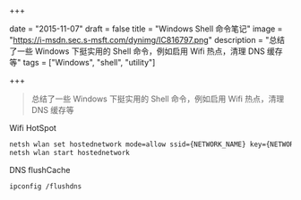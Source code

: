 +++

date = "2015-11-07"
draft = false
title = "Windows Shell 命令笔记"
image = "https://i-msdn.sec.s-msft.com/dynimg/IC816797.png"
description = "总结了一些 Windows 下挺实用的 Shell 命令，例如启用 Wifi 热点，清理 DNS 缓存等"
tags = ["Windows", "shell", "utility"]

+++

> 总结了一些 Windows 下挺实用的 Shell 命令，例如启用 Wifi 热点，清理 DNS 缓存等

Wifi HotSpot
``` bash
netsh wlan set hostednetwork mode=allow ssid={NETWORK_NAME} key={NETWORK_PASS}
netsh wlan start hostednetwork 
```

DNS flushCache

``` bash
ipconfig /flushdns
```